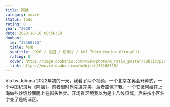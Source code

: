 ```yaml
---
title: 阿姨
category: movie
status: todo
rating: 0
year: "2020"
date: 2023-10-16 00:56:58
douban:
  id: "35168515"
  title: 阿姨
  subtitle: 2020 / 法国 / 纪录片 / Aël Théry Marine Ottogalli
  rating: 0
  cover: https://img9.doubanio.com/view/photo/m_ratio_poster/public/p2616361414.jpg
  link: https://movie.douban.com/subject/35168515/
---
```


Via tw Johnna 2022年初的一天，我看了两个视频，一个北京冬奥会开幕式，一个中国纪录片《阿姨》。前者很时尚先进完美，后者震惊了我。一个安徽阿姨在上海做些炒饭炒面晚上在街头售卖。开场看环境我以为是十八线县城，后来按小区名字查了是杨浦区。
